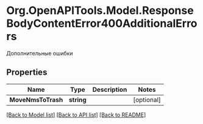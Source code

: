# Org.OpenAPITools.Model.ResponseBodyContentError400AdditionalErrors
Дополнительные ошибки

## Properties

Name | Type | Description | Notes
------------ | ------------- | ------------- | -------------
**MoveNmsToTrash** | **string** |  | [optional] 

[[Back to Model list]](../README.md#documentation-for-models) [[Back to API list]](../README.md#documentation-for-api-endpoints) [[Back to README]](../README.md)


